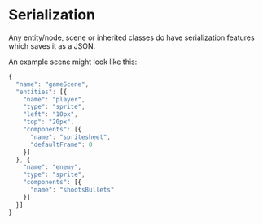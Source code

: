 Serialization
===

Any entity/node, scene or inherited classes do have serialization features which saves it as a JSON.

An example scene might look like this:

```javascript
{
  "name": "gameScene",
  "entities": [{
    "name": "player",
    "type": "sprite",
    "left": "10px",
    "top": "20px",
    "components": [{
      "name": "spritesheet",
      "defaultFrame": 0
    }]
  }, {
    "name": "enemy",
    "type": "sprite",
    "components": [{
      "name": "shootsBullets"
    }]
  }]
}
```
